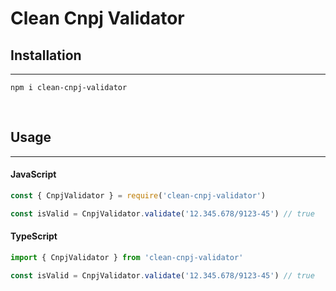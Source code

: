# Clean Cnpj Validator

## Installation
---
```npm i clean-cnpj-validator```

<br/>

## Usage
---
#### JavaScript

```javascript
const { CnpjValidator } = require('clean-cnpj-validator')

const isValid = CnpjValidator.validate('12.345.678/9123-45') // true
```

#### TypeScript
```typescript
import { CnpjValidator } from 'clean-cnpj-validator'

const isValid = CnpjValidator.validate('12.345.678/9123-45') // true
```
